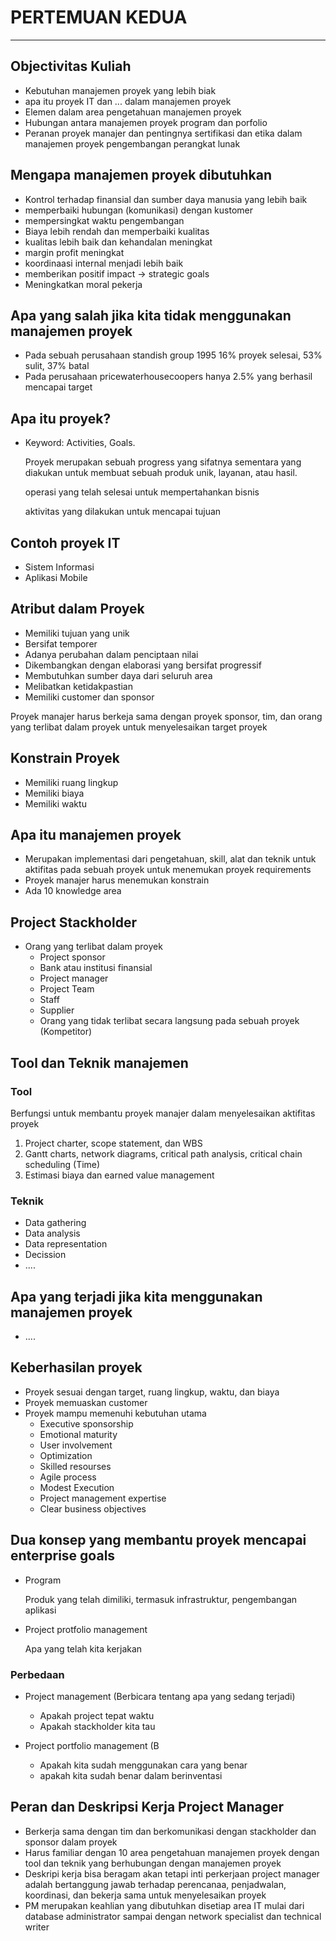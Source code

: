 # PERTEMUAN KEDUA
---
## Objectivitas Kuliah
* Kebutuhan manajemen proyek yang lebih biak
* apa itu proyek IT dan ... dalam manajemen proyek 
* Elemen dalam area pengetahuan manajemen proyek
* Hubungan antara manajemen proyek program dan porfolio
* Peranan proyek manajer dan pentingnya sertifikasi dan etika dalam manajemen proyek pengembangan perangkat lunak

## Mengapa manajemen proyek dibutuhkan
* Kontrol terhadap finansial dan sumber daya manusia yang lebih baik
* memperbaiki hubungan (komunikasi) dengan kustomer
* mempersingkat waktu pengembangan
* Biaya lebih rendah dan memperbaiki kualitas
* kualitas lebih baik dan kehandalan meningkat
* margin profit meningkat
* koordinaasi internal menjadi lebih baik
* memberikan positif impact -> strategic goals
* Meningkatkan moral pekerja

## Apa yang salah jika kita tidak menggunakan manajemen proyek
* Pada sebuah perusahaan standish group 1995 16% proyek selesai, 53% sulit, 37% batal
* Pada perusahaan pricewaterhousecoopers hanya 2.5% yang berhasil mencapai target

## Apa itu proyek?
* Keyword: Activities, Goals.

  Proyek merupakan sebuah progress yang sifatnya sementara yang diakukan untuk membuat sebuah produk unik, layanan, atau hasil.
    
  operasi yang telah selesai untuk mempertahankan bisnis
  
  aktivitas yang dilakukan untuk mencapai tujuan

## Contoh proyek IT
* Sistem Informasi
* Aplikasi Mobile

## Atribut dalam Proyek
* Memiliki tujuan yang unik
* Bersifat temporer
* Adanya perubahan dalam penciptaan nilai
* Dikembangkan dengan elaborasi yang bersifat progressif
* Membutuhkan sumber daya dari seluruh area
* Melibatkan ketidakpastian
* Memiliki customer dan sponsor

Proyek manajer harus berkeja sama dengan proyek sponsor, tim, dan orang yang terlibat dalam proyek untuk menyelesaikan target proyek

## Konstrain Proyek
* Memiliki ruang lingkup
* Memiliki biaya
* Memiliki waktu

## Apa itu manajemen proyek
* Merupakan implementasi dari pengetahuan, skill, alat dan teknik untuk aktifitas pada sebuah proyek untuk menemukan proyek requirements
* Proyek manajer harus menemukan konstrain
* Ada 10 knowledge area

## Project Stackholder
* Orang yang terlibat dalam proyek
  * Project sponsor
  * Bank atau institusi finansial
  * Project manager
  * Project Team
  * Staff
  * Supplier
  * Orang yang tidak terlibat secara langsung pada sebuah proyek (Kompetitor)
  
## Tool dan Teknik manajemen
### Tool
Berfungsi untuk membantu proyek manajer dalam menyelesaikan aktifitas proyek

  1. Project charter, scope statement, dan WBS
  2. Gantt charts, network diagrams, critical path analysis, critical chain scheduling (Time)
  3. Estimasi biaya dan earned value management
  
### Teknik

  * Data gathering
  * Data analysis
  * Data representation
  * Decission
  * ....

## Apa yang terjadi jika kita menggunakan manajemen proyek
* ....

## Keberhasilan proyek
* Proyek sesuai dengan target, ruang lingkup, waktu, dan biaya
* Proyek memuaskan customer
* Proyek mampu memenuhi kebutuhan utama
    * Executive sponsorship
    * Emotional maturity
    * User involvement
    * Optimization
    * Skilled resourses
    * Agile process
    * Modest Execution
    * Project management expertise
    * Clear business objectives
## Dua konsep yang membantu proyek mencapai enterprise goals
* Program

  Produk yang telah dimiliki, termasuk infrastruktur, pengembangan aplikasi

* Project protfolio management

  Apa yang telah kita kerjakan

### Perbedaan
* Project management (Berbicara tentang apa yang sedang terjadi)
  * Apakah project tepat waktu
  * Apakah stackholder kita tau
  
* Project portfolio management (B
  * Apakah kita sudah menggunakan cara yang benar
  * apakah kita sudah benar dalam berinventasi
  
## Peran dan Deskripsi Kerja Project Manager
* Berkerja sama dengan tim dan berkomunikasi dengan stackholder dan sponsor dalam proyek
* Harus familiar dengan 10 area pengetahuan manajemen proyek dengan tool dan teknik yang berhubungan dengan manajemen proyek
* Deskripi kerja bisa beragam akan tetapi inti perkerjaan project manager adalah bertanggung jawab terhadap perencanaa, penjadwalan, koordinasi, dan bekerja sama untuk menyelesaikan proyek
* PM merupakan keahlian yang dibutuhkan disetiap area IT mulai dari database administrator sampai dengan network specialist dan technical writer

